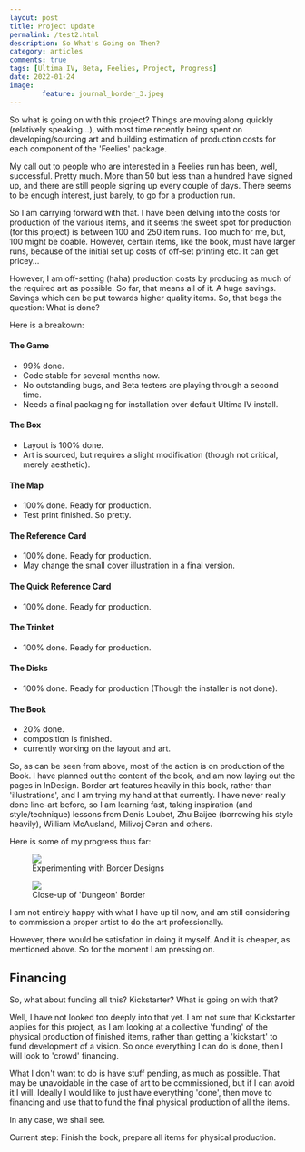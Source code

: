 ```yaml
---
layout: post
title: Project Update
permalink: /test2.html
description: So What's Going on Then?
category: articles
comments: true
tags: [Ultima IV, Beta, Feelies, Project, Progress]
date: 2022-01-24
image: 
        feature: journal_border_3.jpeg
---
```


So what is going on with this project? Things are moving along quickly (relatively speaking...), with most time recently being spent on developing/sourcing art and building estimation of production costs for each component of the 'Feelies' package.

<!--more-->

My call out to people who are interested in a Feelies run has been, well, successful. Pretty much. More than 50 but less than a hundred have signed up, and there are still people signing up every couple of days. There seems to be enough interest, just barely, to go for a production run.

So I am carrying forward with that. I have been delving into the costs for production of the various items, and it seems the sweet spot for production (for this project) is between 100 and 250 item runs. Too much for me, but, 100 might be doable. However, certain items, like the book, must have larger runs, because of the initial set up costs of off-set printing etc. It can get pricey...

However, I am off-setting (haha) production costs by producing as much of the required art as possible. So far, that means all of it. A huge savings. Savings which can be put towards higher quality items. So, that begs the question: What is done?

Here is a breakown:

#### The Game #
* 99% done.
* Code stable for several months now.
* No outstanding bugs, and Beta testers are playing through a second time.
* Needs a final packaging for installation over default Ultima IV install.

#### The Box #
* Layout is 100% done. 
* Art is sourced, but requires a slight modification (though not critical, merely aesthetic).

#### The Map #
* 100% done. Ready for production.
* Test print finished. So pretty.

#### The Reference Card #
*  100% done. Ready for production.
*  May change the small cover illustration in a final version.

#### The Quick Reference Card #
*  100% done. Ready for production.

#### The Trinket #
*  100% done. Ready for production.

#### The Disks #
*  100% done. Ready for production (Though the installer is not done).

#### The Book #
*  20% done.
*  composition is finished.
*  currently working on the layout and art.

So, as can be seen from above, most of the action is on production of the Book. I have planned out the content of the book, and am now laying out the pages in InDesign. Border art features heavily in this book, rather than 'illustrations', and I am trying my hand at that currently. I have never really done line-art before, so I am learning fast, taking inspiration (and style/technique) lessons from Denis Loubet, Zhu Baijee (borrowing his style heavily), William McAusland, Milivoj Ceran and others.

Here is some of my progress thus far:

<figure>
	<img class="ScrollRev" data-tilt src="https://user-images.githubusercontent.com/5019739/151720641-b84d5683-b7f1-44ec-8a7e-3a05799f6b30.jpeg" />
	<figcaption>Experimenting with Border Designs</figcaption>
</figure>

<figure>
	<img class="ScrollRev" data-tilt src="{{ site.url }}/images/journal_border_1.jpeg" />
	<figcaption>Close-up of 'Dungeon' Border</figcaption>
</figure>

I am not entirely happy with what I have up til now, and am still considering to commission a proper artist to do the art professionally.

However, there would be satisfation in doing it myself. And it is cheaper, as mentioned above. So for the moment I am pressing on.

## Financing #

So, what about funding all this? Kickstarter? What is going on with that?

Well, I have not looked too deeply into that yet. I am not sure that Kickstarter applies for this project, as I am looking at a collective 'funding' of the physical production of finished items, rather than getting a 'kickstart' to fund development of a vision. So once everything I can do is done, then I will look to 'crowd' financing.

What I don't want to do is have stuff pending, as much as possible. That may be unavoidable in the case of art to be commissioned, but if I can avoid it I will. Ideally I would like to just have everything 'done', then move to financing and use that to fund the final physical production of all the items. 

In any case, we shall see. 

Current step: Finish the book, prepare all items for physical production.
